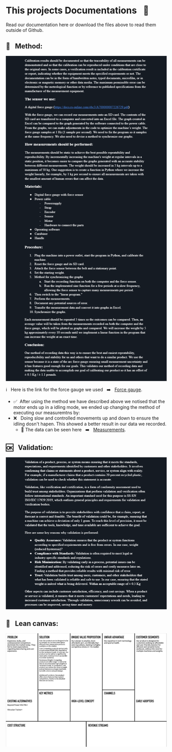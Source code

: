 # This projects Documentations &nbsp; 📝

Read our documentation here or download the files above to read them outside of Github.

## 🤷 &nbsp; Method:
![Image](https://github.com/HugoPersson01/POWER-CABLE/blob/main/pictures/Method.png)

ℹ️ &nbsp; Here is the link for the force gauge we used &nbsp; ➡️ &nbsp; [Force gauge](https://docs.rs-online.com/ebc3/A700000007226729.pdf).
+ ✅ &nbsp;After using the method we have described above we notised that the motor ends up in a idling mode, we ended up changing the method of executing our measuremtns by:
+ ❌ &nbsp; Doing slow and controlled movements up and down to ensure the idling dosn't hapen. This showed a better result in our data we recorded.
  + 👀 The data can be seen here &nbsp; ➡️ &nbsp; [Measurements](https://github.com/HugoPersson01/POWER-CABLE/tree/main/docs/Measurements).
  

## 🆗 &nbsp; Validation:
![Image](https://github.com/HugoPersson01/POWER-CABLE/blob/main/pictures/Validation.PNG)

## 📨 &nbsp; Lean canvas:
![Image](https://github.com/HugoPersson01/POWER-CABLE/blob/main/pictures/LeanCanvas.png)
